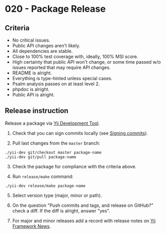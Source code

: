 # 020 - Package Release

## Criteria

- No critical issues.
- Public API changes aren't likely.
- All dependencies are stable.
- Close to 100% test coverage with, ideally, 100% MSI score.
- High certainty that public API won't change, or some time passed w/o issues reported that may require API changes.
- README is alright.
- Everything is type-hinted unless special cases.
- Psalm analysis passes on at least level 2.
- phpdoc is alright.
- Public API is alright.

## Release instruction

Release a package via [Yii Development Tool](005-development-tool.md). 

1. Check that you can sign commits locally (see 
[Signing commits](https://docs.github.com/en/authentication/managing-commit-signature-verification/signing-commits)).

2. Pull last changes from the `master` branch:

```shell
./yii-dev git/checkout master package-name
./yii-dev git/pull package-name
```

3. Check the package for compliance with the criteria above.

4. Run `release/make` command:

```shell
./yii-dev release/make package-name
```

5. Select version type (major, minor or path).

6. On the question "Push commits and tags, and release on GitHub?" check a diff. If the diff is alright, answer "yes".

7. For major and minor releases add a record with release notes on [Yii Framework News](https://www.yiiframework.com/news).
